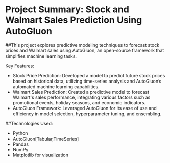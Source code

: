 <h1>Project Summary: Stock and Walmart Sales Prediction Using AutoGluon </h1>
##This project explores predictive modeling techniques to forecast stock prices and Walmart sales using AutoGluon, an open-source framework that simplifies machine learning tasks.

Key Features:
* Stock Price Prediction: Developed a model to predict future stock prices based on historical data, utilizing time-series analysis and AutoGluon’s automated machine learning capabilities.
* Walmart Sales Prediction: Created a predictive model to forecast Walmart's sales performance, integrating various factors such as promotional events, holiday seasons, and economic indicators.
* AutoGluon Framework: Leveraged AutoGluon for its ease of use and efficiency in model selection, hyperparameter tuning, and ensembling.
  
##Technologies Used:
* Python
* AutoGluon[Tabular,TimeSeries]
* Pandas
* NumPy
* Matplotlib for visualization
